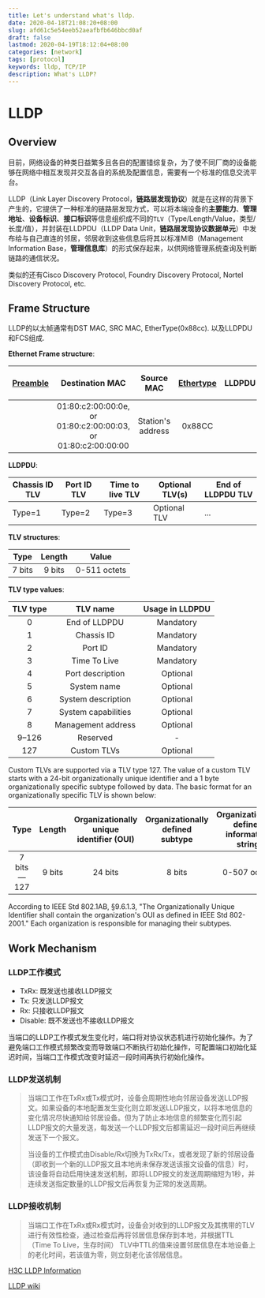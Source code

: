 ```yaml
---
title: Let's understand what's lldp.
date: 2020-04-18T21:08:20+08:00
slug: afd61c5e54eeb52aeafbfb646bbcd0af
draft: false
lastmod: 2020-04-19T18:12:04+08:00
categories: [network]
tags: [protocol]
keywords: lldp, TCP/IP
description: What's LLDP?
---
```

# LLDP

## Overview

目前，网络设备的种类日益繁多且各自的配置错综复杂，为了使不同厂商的设备能够在网络中相互发现并交互各自的系统及配置信息，需要有一个标准的信息交流平台。

LLDP（Link Layer Discovery Protocol，**链路层发现协议**）就是在这样的背景下产生的，它提供了一种标准的链路层发现方式，可以将本端设备的**主要能力**、**管理地址**、**设备标识**、**接口标识**等信息组织成不同的`TLV`（Type/Length/Value，类型/长度/值），并封装在LLDPDU（LLDP Data Unit，**链路层发现协议数据单元**）中发布给与自己直连的邻居，邻居收到这些信息后将其以标准MIB（Management Information Base，**管理信息库**）的形式保存起来，以供网络管理系统查询及判断链路的通信状况。

类似的还有Cisco Discovery Protocol, Foundry Discovery Protocol, Nortel Discovery Protocol, etc.

## Frame Structure

LLDP的以太帧通常有DST MAC, SRC MAC, EtherType(0x88cc). 以及LLDPDU和FCS组成.

**Ethernet Frame structure**:

| [Preamble](https://en.wikipedia.org/wiki/Preamble_(communication)) |                       Destination MAC                        |    Source MAC     | [Ethertype](https://en.wikipedia.org/wiki/Ethertype) | LLDPDU | [Frame check sequence](https://en.wikipedia.org/wiki/Frame_check_sequence) |
| :----------------------------------------------------------: | :----------------------------------------------------------: | :---------------: | :--------------------------------------------------: | ------ | :----------------------------------------------------------: |
|                                                              | 01:80:c2:00:00:0e, or 01:80:c2:00:00:03, or 01:80:c2:00:00:00 | Station's address |                        0x88CC                        |        |                                                              |

**LLDPDU**:

| Chassis ID TLV | Port ID TLV | Time to live TLV | Optional TLV(s) | End of  LLDPDU TLV |
| -------------- | ----------- | ---------------- | --------------- | ------------------ |
| Type=1         | Type=2      | Type=3           | Optional TLV    | ...                |

**TLV structures**:

|  Type  | Length |    Value     |
| :----: | :----: | :----------: |
| 7 bits | 9 bits | 0-511 octets |

**TLV type values**:

| TLV type |      TLV name       | Usage in LLDPDU |
| :------: | :-----------------: | :-------------: |
|    0     |    End of LLDPDU    |    Mandatory    |
|    1     |     Chassis ID      |    Mandatory    |
|    2     |       Port ID       |    Mandatory    |
|    3     |    Time To Live     |    Mandatory    |
|    4     |  Port description   |    Optional     |
|    5     |     System name     |    Optional     |
|    6     | System description  |    Optional     |
|    7     | System capabilities |    Optional     |
|    8     | Management address  |    Optional     |
|  9–126   |      Reserved       |        -        |
|   127    |     Custom TLVs     |    Optional     |

Custom TLVs are supported via a TLV type 127. The value of a custom TLV starts with a 24-bit organizationally unique identifier and a 1 byte organizationally specific subtype followed by data. The basic format for an organizationally specific TLV is shown below:

|    Type    | Length | Organizationally unique identifier (OUI) | Organizationally defined subtype | Organizationally defined information string |
| :--------: | :----: | :--------------------------------------: | :------------------------------: | :-----------------------------------------: |
| 7 bits—127 | 9 bits |                 24 bits                  |              8 bits              |                0-507 octets                 |

According to IEEE Std 802.1AB, §9.6.1.3, "The Organizationally Unique Identifier shall contain the organization's OUI as defined in IEEE Std 802-2001." Each organization is responsible for managing their subtypes.

## Work Mechanism

### LLDP工作模式

-   TxRx: 既发送也接收LLDP报文
-   Tx: 只发送LLDP报文
-   Rx: 只接收LLDP报文
-   Disable: 既不发送也不接收LLDP报文

当端口的LLDP工作模式发生变化时，端口将对协议状态机进行初始化操作。为了避免端口工作模式频繁改变而导致端口不断执行初始化操作，可配置端口初始化延迟时间，当端口工作模式改变时延迟一段时间再执行初始化操作。

### LLDP发送机制

>   当端口工作在TxRx或Tx模式时，设备会周期性地向邻居设备发送LLDP报文。如果设备的本地配置发生变化则立即发送LLDP报文，以将本地信息的变化情况尽快通知给邻居设备。但为了防止本地信息的频繁变化而引起LLDP报文的大量发送，每发送一个LLDP报文后都需延迟一段时间后再继续发送下一个报文。
>
>   当设备的工作模式由Disable/Rx切换为TxRx/Tx，或者发现了新的邻居设备（即收到一个新的LLDP报文且本地尚未保存发送该报文设备的信息）时，该设备将自动启用快速发送机制，即将LLDP报文的发送周期缩短为1秒，并连续发送指定数量的LLDP报文后再恢复为正常的发送周期。

### LLDP接收机制

>   当端口工作在TxRx或Rx模式时，设备会对收到的LLDP报文及其携带的TLV进行有效性检查，通过检查后再将邻居信息保存到本地，并根据TTL（Time To Live，生存时间） TLV中TTL的值来设置邻居信息在本地设备上的老化时间，若该值为零，则立刻老化该邻居信息。



[H3C LLDP Information](http://www.h3c.com/cn/d_200805/605853_30003_0.htm)

[LLDP wiki](https://en.wikipedia.org/wiki/Link_Layer_Discovery_Protocol)